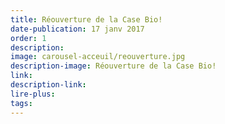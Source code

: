 ```yaml
---
title: Réouverture de la Case Bio!
date-publication: 17 janv 2017
order: 1
description:
image: carousel-acceuil/reouverture.jpg
description-image: Réouverture de la Case Bio!
link: 
description-link:
lire-plus: 
tags: 
---
```


